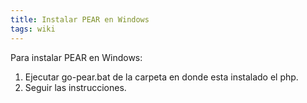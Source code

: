 ```yaml
---
title: Instalar PEAR en Windows
tags: wiki
---
```


Para instalar PEAR en Windows:

1.  Ejecutar go-pear.bat de la carpeta en donde esta instalado el php.
2.  Seguir las instrucciones.
